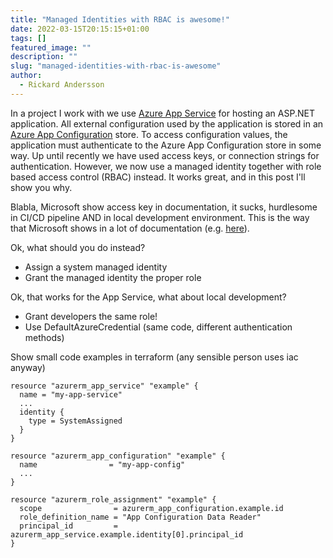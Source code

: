 ```yaml
---
title: "Managed Identities with RBAC is awesome!"
date: 2022-03-15T20:15:15+01:00
tags: []
featured_image: ""
description: ""
slug: "managed-identities-with-rbac-is-awesome"
author:
  - Rickard Andersson
---
```


In a project I work with we use [Azure App Service](https://docs.microsoft.com/en-us/azure/app-service/overview) for hosting an ASP.NET application. All external configuration used by the application is stored in an [Azure App Configuration](https://docs.microsoft.com/en-us/azure/azure-app-configuration/overview) store. To access configuration values, the application must authenticate to the Azure App Configuration store in some way. Up until recently we have used access keys, or connection strings for authentication. However, we now use a managed identity together with role based access control (RBAC) instead. It works great, and in this post I'll show you why.

Blabla, Microsoft show access key in documentation, it sucks, hurdlesome in CI/CD pipeline AND in local development environment.
This is the way that Microsoft shows in a lot of documentation (e.g. [here](https://docs.microsoft.com/en-us/azure/azure-app-configuration/quickstart-aspnet-core-app?tabs=core6x)).

Ok, what should you do instead?
 - Assign a system managed identity
 - Grant the managed identity the proper role

Ok, that works for the App Service, what about local development?
 - Grant developers the same role!
 - Use DefaultAzureCredential (same code, different authentication methods)

Show small code examples in terraform (any sensible person uses iac anyway) 

```hcl
resource "azurerm_app_service" "example" {
  name = "my-app-service"
  ...
  identity {
    type = SystemAssigned
  }
}

resource "azurerm_app_configuration" "example" {
  name                = "my-app-config"
  ...
}

resource "azurerm_role_assignment" "example" {
  scope                = azurerm_app_configuration.example.id
  role_definition_name = "App Configuration Data Reader"
  principal_id         = azurerm_app_service.example.identity[0].principal_id
}
```
